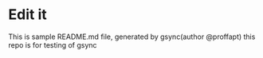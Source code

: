 # Edit it
This is sample README.md file, generated by gsync(author @proffapt)
this repo is for testing of gsync
